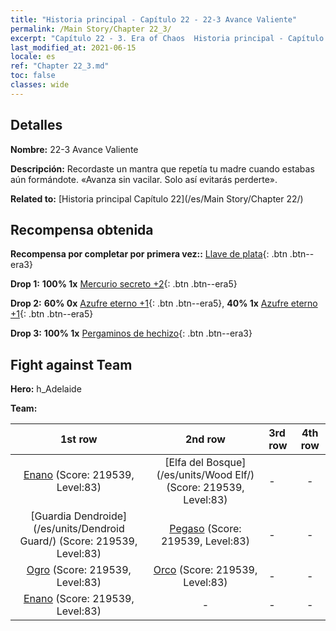 ```yaml
---
title: "Historia principal - Capítulo 22 - 22-3 Avance Valiente"
permalink: /Main Story/Chapter 22_3/
excerpt: "Capítulo 22 - 3. Era of Chaos  Historia principal - Capítulo 22_3. 22-3 Avance Valiente"
last_modified_at: 2021-06-15
locale: es
ref: "Chapter 22_3.md"
toc: false
classes: wide
---
```


## Detalles

 **Nombre:** 22-3 Avance Valiente

 **Descripción:** Recordaste un mantra que repetía tu madre cuando estabas aún formándote. «Avanza sin vacilar. Solo así evitarás perderte».

 **Related to:** [Historia principal Capítulo 22](/es/Main Story/Chapter 22/)

## Recompensa obtenida

 **Recompensa por completar por primera vez::** [Llave de plata](/ItemsES/con_693/){: .btn .btn--era3}

 **Drop 1:** **100% 1x** [Mercurio secreto +2](/ItemsES/mat_77/){: .btn .btn--era5}

 **Drop 2:** **60% 0x** [Azufre eterno +1](/ItemsES/mat_71/){: .btn .btn--era5}, **40% 1x** [Azufre eterno +1](/ItemsES/mat_71/){: .btn .btn--era5}

 **Drop 3:** **100% 1x** [Pergaminos de hechizo](/ItemsES/con_694/){: .btn .btn--era3}


## Fight against Team
 **Hero:** h_Adelaide

 **Team:**


  | 1st row | 2nd row | 3rd row | 4th row |
  |:----:|:----:|:----|:----:|
  | [Enano](/es/units/Dwarf/) (Score: 219539, Level:83)  | [Elfa del Bosque](/es/units/Wood Elf/) (Score: 219539, Level:83)  | - | - |
  | [Guardia Dendroide](/es/units/Dendroid Guard/) (Score: 219539, Level:83)  | [Pegaso](/es/units/Pegasus/) (Score: 219539, Level:83)  | - | - |
  | [Ogro](/es/units/Ogre/) (Score: 219539, Level:83)  | [Orco](/es/units/Orc/) (Score: 219539, Level:83)  | - | - |
  | [Enano](/es/units/Dwarf/) (Score: 219539, Level:83)  | - | - | - |


